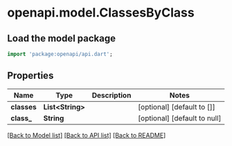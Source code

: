 # openapi.model.ClassesByClass

## Load the model package
```dart
import 'package:openapi/api.dart';
```

## Properties
Name | Type | Description | Notes
------------ | ------------- | ------------- | -------------
**classes** | **List&lt;String&gt;** |  | [optional] [default to []]
**class_** | **String** |  | [optional] [default to null]

[[Back to Model list]](../README.md#documentation-for-models) [[Back to API list]](../README.md#documentation-for-api-endpoints) [[Back to README]](../README.md)


